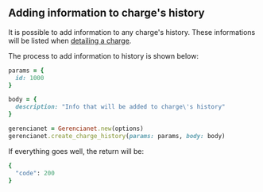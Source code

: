 ## Adding information to charge's history

It is possible to add information to any charge's history. These informations will be listed when [detailing a charge](https://github.com/gerencianet/gn-api-sdk-node/tree/master/docs/charge-detailing.md).

The process to add information to history is shown below:


```ruby
params = {
  id: 1000
}

body = {
  description: "Info that will be added to charge\'s history"
}

gerencianet = Gerencianet.new(options)
gerencianet.create_charge_history(params: params, body: body)
```

If everything goes well, the return will be:

```ruby
{
  "code": 200
}
```
